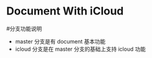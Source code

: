 # Document With iCloud

#分支功能说明
* master 分支是有 document 基本功能
* icloud 分支是在 master 分支的基础上支持 icloud 功能
